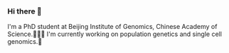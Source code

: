 ### Hi there 👋
I'm a PhD student at Beijing Institute of Genomics, Chinese Academy of Science.🧑🏻‍🎓
I'm currently working on population genetics and single cell genomics.🧬

<!--
**Antidington/Antidington** is a ✨ _special_ ✨ repository because its `README.md` (this file) appears on your GitHub profile.

Here are some ideas to get you started:

- 🔭 I’m currently working on ...
- 🌱 I’m currently learning ...
- 👯 I’m looking to collaborate on ...
- 🤔 I’m looking for help with ...
- 💬 Ask me about ...
- 📫 How to reach me: ...
- 😄 Pronouns: ...
- ⚡ Fun fact: ...
-->
